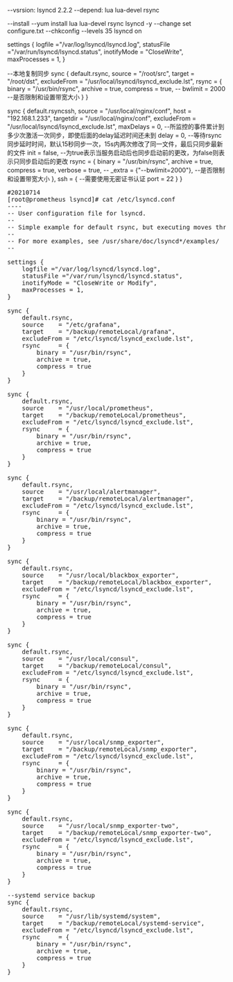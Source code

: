 --vsrsion: lsyncd 2.2.2
--depend: lua lua-devel rsync

--install
--yum install lua lua-devel rsync lsyncd -y
--change set configure.txt
--chkconfig --levels 35 lsyncd on

settings {
    logfile ="/var/log/lsyncd/lsyncd.log",
    statusFile ="/var/run/lsyncd/lsyncd.status",
    inotifyMode = "CloseWrite",
    maxProcesses = 1,
    }

--本地复制同步
sync {
    default.rsync,
    source    = "/root/src",
    target    = "/root/dst",
    excludeFrom = "/usr/local/lsyncd/lsyncd_exclude.lst",
    rsync     = {
        binary = "/usr/bin/rsync",
        archive = true,
        compress = true,
    --    bwlimit   = 2000    --是否限制和设置带宽大小
        } 
    }


sync {
    default.rsyncssh,
    source    = "/usr/local/nginx/conf",
    host      = "192.168.1.233",
    targetdir = "/usr/local/nginx/conf",
    excludeFrom = "/usr/local/lsyncd/lsyncd_exclude.lst",
    maxDelays = 0,  --所监控的事件累计到多少次激活一次同步，即使后面的delay延迟时间还未到
    delay = 0,   --等待rsync同步延时时间，默认15秒同步一次，15s内两次修改了同一文件，最后只同步最新的文件
    init = false, --为true表示当服务启动后也同步启动前的更改，为false则表示只同步启动后的更改
    rsync    = {
        binary = "/usr/bin/rsync",
        archive = true,
        compress = true,
        verbose   = true,
       -- _extra = {"--bwlimit=2000"},  --是否限制和设置带宽大小
        },
    ssh      = {   --需要使用无密证书认证
        port  =  22
        }
    }


<pre>
#20210714
[root@prometheus lsyncd]# cat /etc/lsyncd.conf
----
-- User configuration file for lsyncd.
--
-- Simple example for default rsync, but executing moves through on the target.
--
-- For more examples, see /usr/share/doc/lsyncd*/examples/
-- 

settings {
    logfile ="/var/log/lsyncd/lsyncd.log",
    statusFile ="/var/run/lsyncd/lsyncd.status",
    inotifyMode = "CloseWrite or Modify",
    maxProcesses = 1,
}

sync {
    default.rsync,
    source    = "/etc/grafana",
    target    = "/backup/remoteLocal/grafana",
    excludeFrom = "/etc/lsyncd/lsyncd_exclude.lst",
    rsync     = {
        binary = "/usr/bin/rsync",
        archive = true,
        compress = true
    } 
}

sync {
    default.rsync,
    source    = "/usr/local/prometheus",
    target    = "/backup/remoteLocal/prometheus",
    excludeFrom = "/etc/lsyncd/lsyncd_exclude.lst",
    rsync     = {
        binary = "/usr/bin/rsync",
        archive = true,
        compress = true
    } 
}

sync {
    default.rsync,
    source    = "/usr/local/alertmanager",
    target    = "/backup/remoteLocal/alertmanager",
    excludeFrom = "/etc/lsyncd/lsyncd_exclude.lst",
    rsync     = {
        binary = "/usr/bin/rsync",
        archive = true,
        compress = true
    } 
}

sync {
    default.rsync,
    source    = "/usr/local/blackbox_exporter",
    target    = "/backup/remoteLocal/blackbox_exporter",
    excludeFrom = "/etc/lsyncd/lsyncd_exclude.lst",
    rsync     = {
        binary = "/usr/bin/rsync",
        archive = true,
        compress = true
    } 
}

sync {
    default.rsync,
    source    = "/usr/local/consul",
    target    = "/backup/remoteLocal/consul",
    excludeFrom = "/etc/lsyncd/lsyncd_exclude.lst",
    rsync     = {
        binary = "/usr/bin/rsync",
        archive = true,
        compress = true
    } 
}

sync {
    default.rsync,
    source    = "/usr/local/snmp_exporter",
    target    = "/backup/remoteLocal/snmp_exporter",
    excludeFrom = "/etc/lsyncd/lsyncd_exclude.lst",
    rsync     = {
        binary = "/usr/bin/rsync",
        archive = true,
        compress = true
    } 
}

sync {
    default.rsync,
    source    = "/usr/local/snmp_exporter-two",
    target    = "/backup/remoteLocal/snmp_exporter-two",
    excludeFrom = "/etc/lsyncd/lsyncd_exclude.lst",
    rsync     = {
        binary = "/usr/bin/rsync",
        archive = true,
        compress = true
    } 
}

--systemd service backup
sync {
    default.rsync,
    source    = "/usr/lib/systemd/system",
    target    = "/backup/remoteLocal/systemd-service",
    excludeFrom = "/etc/lsyncd/lsyncd_exclude.lst",
    rsync     = {
        binary = "/usr/bin/rsync",
        archive = true,
        compress = true
    } 
}

</pre>